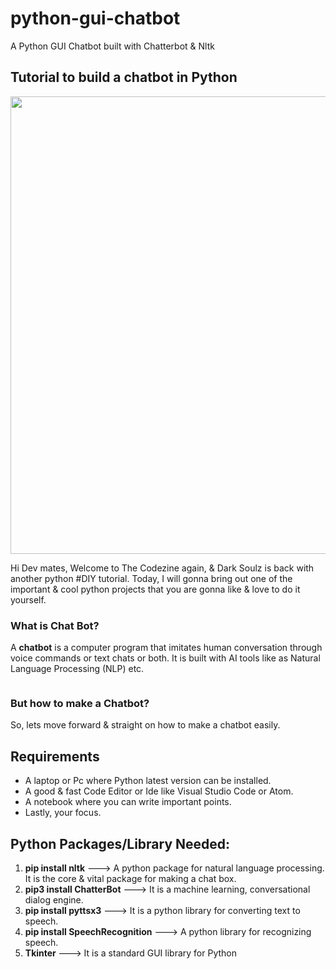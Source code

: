 # python-gui-chatbot
A Python GUI Chatbot built with Chatterbot &amp; Nltk
<!-- wp:heading -->
<h2>Tutorial to build a chatbot in Python</h2>
<!-- /wp:heading -->
<a href="https://thecodezine.com/how-to-build-a-chatbot-in-python/how-to-make/#main" rel="attachment wp-att-1025"><img src="https://thecodezine.com/wp-content/uploads/2020/07/HOW-TO-MAKE.gif" alt="" width="872" height="732" class="alignnone size-full wp-image-1025" /></a>

<!-- wp:paragraph -->
<p>Hi Dev mates, Welcome to The Codezine again, &amp; Dark Soulz is back with another python #DIY tutorial. Today, I will gonna bring out one of the important &amp; cool python projects that you are gonna like &amp; love to do it yourself.</p>
<!-- /wp:paragraph -->

<!-- wp:heading {"level":3} -->
<h3>What is Chat Bot?</h3>
<!-- /wp:heading -->

<!-- wp:paragraph -->
<p>A&nbsp;<strong>chatbot</strong>&nbsp;is a computer program that imitates human conversation through voice commands or text chats or both.&nbsp;It is built with AI tools like as Natural Language Processing (NLP) etc.</p>
<!-- /wp:paragraph -->

<!-- wp:image {"id":1024,"sizeSlug":"large","className":"is-style-default"} -->
<figure class="wp-block-image size-large is-style-default"><img src="https://thecodezine.com/wp-content/uploads/2020/07/chatbot.png" alt="" class="wp-image-1024"/></figure>
<!-- /wp:image -->

<!-- wp:heading {"level":3} -->
<h3>But how to make a Chatbot?</h3>
<!-- /wp:heading -->

<!-- wp:paragraph -->
<p>So, lets move forward &amp; straight on how to make a chatbot easily. </p>
<!-- /wp:paragraph -->

<!-- wp:heading -->
<h2>Requirements</h2>
<!-- /wp:heading -->

<!-- wp:list -->
<ul><li>A laptop or Pc where  Python latest version can be installed.</li><li>A good &amp; fast Code Editor or Ide like Visual Studio Code or Atom.</li><li>A notebook where you can write important points.</li><li>Lastly, your focus.</li></ul>
<!-- /wp:list -->

<!-- wp:heading -->
<h2>Python Packages/Library Needed:</h2>
<!-- /wp:heading -->

<!-- wp:list {"ordered":true} -->
<ol><li><strong>pip install nltk</strong> ---&gt; A python package for natural language processing. It is the core &amp; vital package for making a chat box.</li><li><strong>pip3 install ChatterBot</strong> ---&gt; It is a machine learning, conversational dialog engine.</li><li><strong>pip install pyttsx3</strong> ---&gt; It is a python library for converting text to speech.</li><li><strong>pip install SpeechRecognition</strong> ---&gt; A python library for recognizing speech.</li><li><strong>Tkinter </strong>---&gt; It is a standard GUI library for Python</li></ol>
<!-- /wp:list -->
